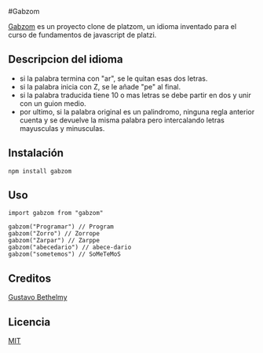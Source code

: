 #Gabzom

[Gabzom](https://github.com/gigablack/GabZom) es un proyecto clone de platzom, 
un idioma inventado para el curso de fundamentos de javascript de platzi.

## Descripcion del idioma

- si la palabra termina con "ar", se le quitan esas dos letras.
- si la palabra inicia con Z, se le añade "pe"  al final.
- si la palabra traducida tiene 10 o mas letras se debe partir en
dos y unir con un guion medio.
- por ultimo, si la palabra original es un palindromo,
ninguna regla anterior cuenta y se devuelve la misma palabra pero
intercalando letras mayusculas y minusculas.

## Instalación

```
npm install gabzom
```

## Uso

```
import gabzom from "gabzom"

gabzom("Programar") // Program
gabzom("Zorro") // Zorrope
gabzom("Zarpar") // Zarppe
gabzom("abecedario") // abece-dario
gabzom("sometemos") // SoMeTeMoS
```

## Creditos

[Gustavo Bethelmy](https://github.com/gigablack)

## Licencia

[MIT](https://opensource.org/licenses/MIT)